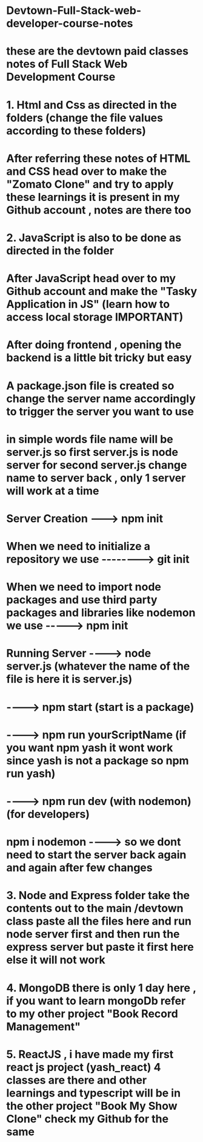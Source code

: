 # Devtown-Full-Stack-web-developer-course-notes
# these are the devtown paid classes notes of Full Stack Web Development Course 

# 1. Html and Css as directed in the folders (change the file values according to these folders)

# After referring these notes of HTML and CSS head over to make the "Zomato Clone" and try to apply these learnings it is present in my Github account , notes are there too

# 2. JavaScript is also to be done as directed in the folder

# After JavaScript head over to my Github account and make the "Tasky Application in JS" (learn how to access local storage IMPORTANT)

# After doing frontend , opening the backend is a little bit tricky but easy 

# A package.json file is created so change the server name accordingly to trigger the server you want to use 
# in simple words file name will be server.js so first server.js is node server for second server.js change name to server   back , only 1 server will work at a time  

# Server Creation ---> npm init

# When we need to initialize a repository we use --------> git init 
# When we need to import node packages and use third party packages and libraries like nodemon we use -----> npm init

# Running Server ----> node server.js (whatever the name of the file is here it is server.js)
#                ----> npm start (start is a package)
#                ----> npm run yourScriptName (if you want npm yash it wont work since yash is not a package so npm run yash)
#                ----> npm run dev (with nodemon) (for developers)

# npm i nodemon ----> so we dont need to start the server back again and again after few changes

# 3. Node and Express folder take the contents out to the main /devtown class paste all the files here and run node server first  and then run the express server but paste it first here else it will not work 

# 4. MongoDB there is only 1 day here , if you want to learn mongoDb refer to my other project "Book Record Management"

# 5. ReactJS , i have made my first react js project (yash_react) 4 classes are there and other learnings and typescript will be in the other project "Book My Show Clone" check my Github for the same

